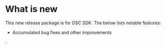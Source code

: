 # What is new

This new release package is for DSC SDK. The below lists notable features:

-   Accumulated bug fixes and other improvements

.